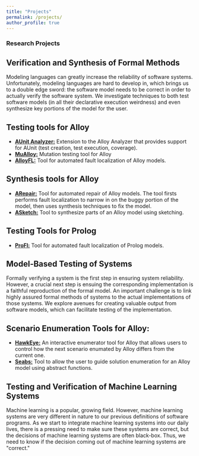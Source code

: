 ```yaml
---
title: "Projects"
permalink: /projects/
author_profile: true
---
```

<link href="https://fonts.googleapis.com/css?family=Comfortaa:300,400,700|Righteous" rel="stylesheet">

### <i class="fa fa-fw fa-cogs" aria-hidden="true"></i> Research Projects

## <i class="fa fa-fw fa-bug" aria-hidden="true"></i> Verification and Synthesis of Formal Methods
Modeling languages can greatly increase the reliability of software systems. Unfortunately, modeling languages are hard to develop in, which brings us to a double edge sword: the software model needs to be correct in order to actually verify the software system. We investigate techniques to both test software models (in all their declarative execution weirdness) and even synthesize key portions of the model for the user.

## <i class="fa fa-fw fa-code-branch" aria-hidden="true"></i> Testing tools for Alloy
* **[AUnit Analyzer:](https://sites.google.com/view/aunitanalyzer)** Extension to the Alloy Analyzer that provides support for AUnit (test creation, test execution, coverage).
* **[MuAlloy:](https://github.com/kaiyuanw/MuAlloy)** Mutation testing tool for Alloy 
* **[AlloyFL:](https://AlloyFL.github.io)** Tool for automated fault localization of Alloy models.

## <i class="fa fa-fw fa-code-branch" aria-hidden="true"></i> Synthesis tools for Alloy
* **[ARepair:](https://github.com/kaiyuanw/ARepair)** Tool for automated repair of Alloy models. The tool firsts performs fault localization to narrow in on the buggy portion of the model, then uses synthesis techniques to fix the model.
* **[ASketch:](https://github.com/kaiyuanw/ASketch)** Tool to synthesize parts of an Alloy model using sketching.

## <i class="fa fa-fw fa-code-branch" aria-hidden="true"></i> Testing Tools for Prolog
* **[ProFl:](https://github.com/geoorge1d127/ProFl)** Tool for automated fault localization of Prolog models.

## <i class="fa fa-fw fa-sitemap" aria-hidden="true"></i> Model-Based Testing of Systems 
Formally verifying a system is the first step in ensuring system reliability. However, a crucial next step is ensuing the corresponding implementation is a faithful reproduction of the formal model. An important challenge is to link highly assured formal methods of systems to the actual implementations of those systems. We explore avenues for creating valuable output from software models, which can facilitate testing of the implementation.
 
## <i class="fa fa-fw fa-code-branch" aria-hidden="true"></i> Scenario Enumeration Tools for Alloy:
* **[HawkEye:](https://github.com/alloy-hawkeye/Hawkeye)** An interactive enumerator tool for Alloy that allows users to control how the next scenario enumated by Alloy differs from the current one.
* **[Seabs:](https://github.com/Allisonius/Seabs)** Tool to allow the user to guide solution enumeration for an Alloy model using abstract functions.


## <i class="fa fa-fw fa-clipboard-check" aria-hidden="true"></i> Testing and Verification of Machine Learning Systems
Machine learning is a popular, growing field. However, machine learning systems are very different in nature to our previous definitions of software programs. As we start to integrate machine learning systems into our daily lives, there is a pressing need to make sure these systems are correct, but the decisions of machine learning systems are often black-box. Thus, we need to know if the decision coming out of machine learning systems are "correct."



 

